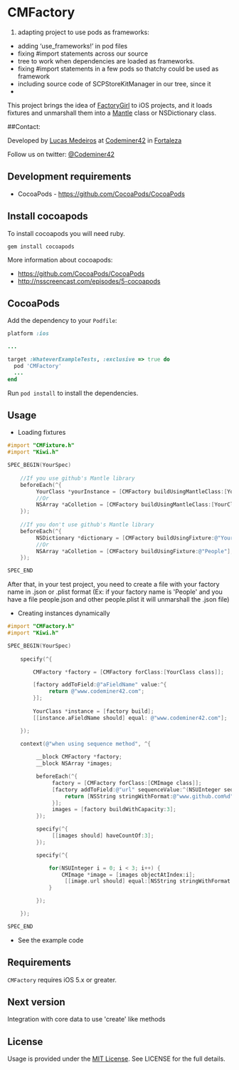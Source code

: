 # CMFactory


1. adapting project to use pods as frameworks:
  - adding ‘use_frameworks!’ in pod files
  - fixing #import statements across our source
  - tree to work when dependencies are loaded as frameworks.
  - fixing #import statements in a few pods so thatchy could be used as framework
  - including source code of SCPStoreKitManager in our tree, since it
  - 
This project brings the idea of [FactoryGirl](https://github.com/thoughtbot/factory_girl) to iOS projects, and it loads fixtures and unmarshall them into a [Mantle](https://github.com/github/Mantle) class or NSDictionary class.

##Contact:

Developed by [Lucas Medeiros](https://www.twitter.com/aspmedeiros) at [Codeminer42](http://www.codeminer42.com) in [Fortaleza](http://goo.gl/maps/EIAxy)

Follow us on twitter: [@Codeminer42](https://twitter.com/Codeminer42)

## Development requirements

* CocoaPods - https://github.com/CocoaPods/CocoaPods

## Install cocoapods

To install cocoapods you will need ruby.

	gem install cocoapods
	
More information about cocoapods:

* https://github.com/CocoaPods/CocoaPods
* http://nsscreencast.com/episodes/5-cocoapods

## CocoaPods

Add the dependency to your `Podfile`:

```ruby
platform :ios

...

target :WhateverExampleTests, :exclusive => true do
  pod 'CMFactory'
  ...
end

```
Run `pod install` to install the dependencies.

## Usage

* Loading fixtures

```objective-c
#import "CMFixture.h"
#import "Kiwi.h"

SPEC_BEGIN(YourSpec)
	
	//If you use github's Mantle library                    
	beforeEach(^{
	     YourClass *yourInstance = [CMFactory buildUsingMantleClass:[YourClass class] fromFixture:@"YourClass"];
		 //Or
		 NSArray *aColletion = [CMFactory buildUsingMantleClass:[YourClass class] fromFixture:@"People"];
	});
	
	//If you don't use github's Mantle library
	beforeEach(^{
	     NSDictionary *dictionary = [CMFactory buildUsingFixture:@"YourClass"];
		 //Or
		 NSArray *aColletion = [CMFactory buildUsingFixture:@"People"];
	});

SPEC_END

```
After that, in your test project, you need to create a file with your factory name in .json or .plist format
(Ex: if your factory name is 'People' and you have a file people.json and other people.plist it will unmarshall the .json file)

* Creating instances dynamically

```objective-c
#import "CMFactory.h"
#import "Kiwi.h"

SPEC_BEGIN(YourSpec)
	
	specify(^{

		CMFactory *factory = [CMFactory forClass:[YourClass class]];

	    [factory addToField:@"aFieldName" value:^{
	         return @"www.codeminer42.com";
	    }];
	
		YourClass *instance = [factory build];
		[[instance.aFieldName should] equal: @"www.codeminer42.com"];

	});
	
	context(@"when using sequence method", ^{

		 __block CMFactory *factory;
		 __block NSArray *images;

	     beforeEach(^{
	          factory = [CMFactory forClass:[CMImage class]];
	          [factory addToField:@"url" sequenceValue:^(NSUInteger sequence) {
	              return [NSString stringWithFormat:@"www.github.com%d", sequence];
	          }];
	          images = [factory buildWithCapacity:3];
	     });

	     specify(^{
	          [[images should] haveCountOf:3];
	     });

	     specify(^{

	         for(NSUInteger i = 0; i < 3; i++) {
	             CMImage *image = [images objectAtIndex:i];
	              [[image.url should] equal:[NSString stringWithFormat:@"www.github.com%d", i]];
	         }

	     });

	});

SPEC_END

```

* See the example code

## Requirements

`CMFactory` requires iOS 5.x or greater.

## Next version

Integration with core data to use 'create' like methods

## License

Usage is provided under the [MIT License](http://http://opensource.org/licenses/mit-license.php).  See LICENSE for the full details.



